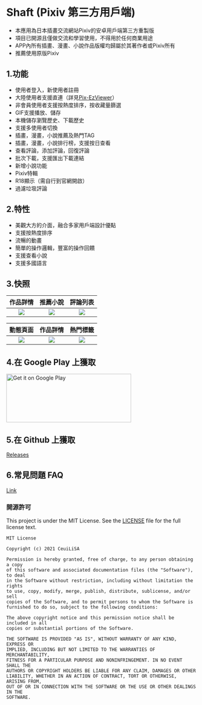 # Shaft (Pixiv 第三方用戶端)

* 本應用為日本插畫交流網站Pixiv的安卓用戶端第三方重製版
* 項目已開源且僅做交流和學習使用，不得用於任何商業用途
* APP內所有插畫、漫畫、小說作品版權均歸屬於其著作者或Pixiv所有
* 推薦使用原版Pixiv

## 1.功能

* 使用者登入，新使用者註冊
* 大陸使用者支援直連（詳見[Pix-EzViewer](https://github.com/Notsfsssf/Pix-EzViewer)）
* 非會員使用者支援按熱度排序，按收藏量篩選
* GIF支援播放、儲存
* 本機儲存瀏覽歷史、下載歷史
* 支援多使用者切換
* 插畫，漫畫，小說推薦及熱門TAG
* 插畫，漫畫，小說排行榜，支援按日查看
* 查看評論，添加評論，回復評論
* 批次下載，支援匯出下載連結
* 新增小說功能
* Pixiv特輯
* R18顯示（需自行到官網開啟）
* 過濾垃圾評論

## 2.特性
* 美觀大方的介面，融合多家用戶端設計優點
* 支援按熱度排序
* 流暢的動畫
* 簡單的操作邏輯，豐富的操作回饋
* 支援查看小說
* 支援多國語言

## 3.快照


|作品詳情|推薦小說|評論列表|
|:---:|:---:|:---:|
|![](https://github.com/CeuiLiSA/Pixiv-Shaft/blob/master/snap/QQ20200106-0.jpg)|![](https://github.com/CeuiLiSA/Pixiv-Shaft/blob/master/snap/QQ20200106-1.jpg)|![](https://github.com/CeuiLiSA/Pixiv-Shaft/blob/master/snap/QQ20200106-2.jpg)


|動態頁面|作品詳情|熱門標籤|
|:---:|:---:|:---:|
|![](https://github.com/CeuiLiSA/Pixiv-Shaft/blob/master/snap/QQ20200106-3.jpg)|![](https://github.com/CeuiLiSA/Pixiv-Shaft/blob/master/snap/QQ20200106-4.jpg)|![](https://github.com/CeuiLiSA/Pixiv-Shaft/blob/master/snap/QQ20200106-5.jpg)

## 4.在 Google Play 上獲取

<a href="https://play.google.com/store/apps/details?id=ceui.lisa.pixiv">
    <img
        alt="Get it on Google Play"
        src="https://play.google.com/intl/en_us/badges/images/generic/en_badge_web_generic.png"
        width="330"
        height="128"
    />
</a>

## 5.在 Github 上獲取

[Releases](https://github.com/CeuiLiSA/Pixiv-Shaft/releases/latest)

## 6.常見問題 FAQ

[Link](https://github.com/CeuiLiSA/Pixiv-Shaft/blob/master/FAQ.md)


### 開源許可

This project is under the MIT License. See the [LICENSE](LICENSE) file for the full license text.

```text
MIT License

Copyright (c) 2021 CeuiLiSA

Permission is hereby granted, free of charge, to any person obtaining a copy
of this software and associated documentation files (the "Software"), to deal
in the Software without restriction, including without limitation the rights
to use, copy, modify, merge, publish, distribute, sublicense, and/or sell
copies of the Software, and to permit persons to whom the Software is
furnished to do so, subject to the following conditions:

The above copyright notice and this permission notice shall be included in all
copies or substantial portions of the Software.

THE SOFTWARE IS PROVIDED "AS IS", WITHOUT WARRANTY OF ANY KIND, EXPRESS OR
IMPLIED, INCLUDING BUT NOT LIMITED TO THE WARRANTIES OF MERCHANTABILITY,
FITNESS FOR A PARTICULAR PURPOSE AND NONINFRINGEMENT. IN NO EVENT SHALL THE
AUTHORS OR COPYRIGHT HOLDERS BE LIABLE FOR ANY CLAIM, DAMAGES OR OTHER
LIABILITY, WHETHER IN AN ACTION OF CONTRACT, TORT OR OTHERWISE, ARISING FROM,
OUT OF OR IN CONNECTION WITH THE SOFTWARE OR THE USE OR OTHER DEALINGS IN THE
SOFTWARE.
```
